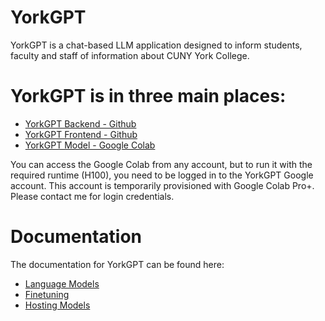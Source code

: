 # YorkGPT

YorkGPT is a chat-based LLM application designed to inform students, faculty and staff of information about CUNY York College.

# YorkGPT is in three main places:
* [YorkGPT Backend - Github](https://github.com/darrylnurse/yorkgpt-server)
* [YorkGPT Frontend - Github](https://github.com/darrylnurse/yorkgpt-client)
* [YorkGPT Model - Google Colab](https://colab.research.google.com/drive/1jL6Juq0GLGlmfUbHdUdO19rxSomi5oFn)

You can access the Google Colab from any account, but to run it with the required runtime (H100), you need to be logged in to the YorkGPT Google account. This account is temporarily provisioned with Google Colab Pro+. Please contact me for login credentials.

# Documentation

The documentation for YorkGPT can be found here:
* [Language Models](https://github.com/darrylnurse/yorkgpt/blob/main/docs/language-models.md)
* [Finetuning](https://github.com/darrylnurse/yorkgpt/blob/main/docs/finetuning-models.md)
* [Hosting Models](https://github.com/darrylnurse/yorkgpt/blob/main/docs/hosting-models.md)

